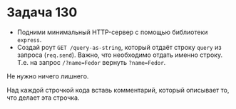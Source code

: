 # Задача 130

* Подними минимальный HTTP-сервер с помощью библиотеки `express`.
* Создай роут `GET /query-as-string`, который отдаёт строку `query` из запроса (`req.send`).
  Важно, что необходимо отдать именно строку. Т.е. на запрос `/?name=Fedor` 
  вернуть `?name=Fedor`.

Не нужно ничего лишнего.

Над каждой строчкой кода вставь комментарий, который описывает то, что делает эта строчка.
